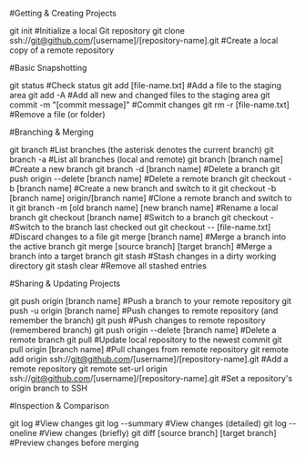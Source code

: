 #Getting & Creating Projects

git init	#Initialize a local Git repository
git clone ssh://git@github.com/[username]/[repository-name].git	                    #Create a local copy of a remote repository


#Basic Snapshotting

git status	                                         #Check status
git add [file-name.txt]	                              #Add a file to the staging area
git add -A	                                           #Add all new and changed files to the staging area
git commit -m "[commit message]"	                      #Commit changes
git rm -r [file-name.txt]	                               #Remove a file (or folder)


#Branching & Merging

git branch	                                                           #List branches (the asterisk denotes the current branch)
git branch -a	                                                          #List all branches (local and remote)
git branch [branch name]	                                               #Create a new branch
git branch -d [branch name] 	                                             #Delete a branch
git push origin --delete [branch name]	                                    #Delete a remote branch
git checkout -b [branch name]	                                               #Create a new branch and switch to it
git checkout -b [branch name] origin/[branch name]	                          #Clone a remote branch and switch to it
git branch -m [old branch name] [new branch name]	                             #Rename a local branch
git checkout [branch name]	                                                    #Switch to a branch
git checkout -	                                                                 #Switch to the branch last checked out
git checkout -- [file-name.txt]	                                                  #Discard changes to a file
git merge [branch name]	                                                           #Merge a branch into the active branch
git merge [source branch] [target branch]	                                          #Merge a branch into a target branch
git stash	                                                                            #Stash changes in a dirty working directory
git stash clear	                                                                        #Remove all stashed entries


#Sharing & Updating Projects

git push origin [branch name]	                                              #Push a branch to your remote repository
git push -u origin [branch name]	                                           #Push changes to remote repository (and remember the branch)
git push	                                                                     #Push changes to remote repository (remembered branch)
git push origin --delete [branch name]	                                         #Delete a remote branch
git pull	                                                                         #Update local repository to the newest commit
git pull origin [branch name]	                                                       #Pull changes from remote repository
git remote add origin ssh://git@github.com/[username]/[repository-name].git	           #Add a remote repository
git remote set-url origin ssh://git@github.com/[username]/[repository-name].git	           #Set a repository's origin branch to SSH


#Inspection & Comparison

git log	                                                                     #View changes
git log --summary	                                                            #View changes (detailed)
git log --oneline	                                                             #View changes (briefly)
git diff [source branch] [target branch]	                                       #Preview changes before merging
